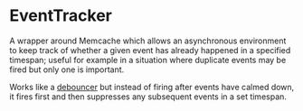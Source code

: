 # EventTracker

A wrapper around Memcache which allows an asynchronous environment to keep track of whether a given event has already happened in a specified timespan; useful for example in a situation where duplicate events may be fired but only one is important.

Works like a [debouncer](http://benalman.com/code/projects/jquery-throttle-debounce/docs/files/jquery-ba-throttle-debounce-js.html) but instead of firing after events have calmed down, it fires first and then suppresses any subsequent events in a set timespan.
